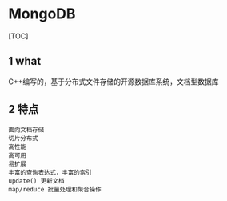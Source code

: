 # MongoDB

[TOC]

## 1 what

C++编写的，基于分布式文件存储的开源数据库系统，文档型数据库

## 2 特点

```text
面向文档存储
切片分布式
高性能
高可用
易扩展
丰富的查询表达式，丰富的索引
update() 更新文档
map/reduce 批量处理和聚合操作

```
